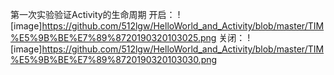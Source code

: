 第一次实验验证Activity的生命周期
开启：
![image]https://github.com/512lgw/HelloWorld_and_Activity/blob/master/TIM%E5%9B%BE%E7%89%8720190320103025.png
关闭：
![image]https://github.com/512lgw/HelloWorld_and_Activity/blob/master/TIM%E5%9B%BE%E7%89%8720190320103030.png
